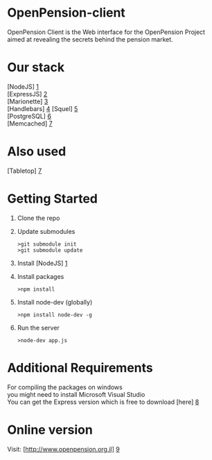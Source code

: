 OpenPension-client
==================

OpenPension Client is the Web interface for the OpenPension Project  
aimed at revealing the secrets behind the pension market.


Our stack
=========
[NodeJS] [1]  
[ExpressJS] [2]  
[Marionette] [3]  
[Handlebars] [4]
[Squel] [5]  
[PostgreSQL] [6]  
[Memcached] [7]

Also used
===============  
[Tabletop] [7]

Getting Started
===============
1.  Clone the repo
2.  Update submodules               
        
        >git submodule init 
        >git submodule update
3.  Install [NodeJS] [1]
4.  Install packages
        
        >npm install
5.  Install node-dev (globally)

        >npm install node-dev -g
6.  Run the server 

        >node-dev app.js

  [1]: http://nodejs.org/        "NodeJS"
  [2]: http://expressjs.com/  "ExpressJS"
  [3]: http://marionettejs.com/    "Marionette"
  [4]: http://handlebarsjs.com/ "Handlebars"
  [5]: http://www.postgresql.org/download/ "PostgreSQL"
  [6]: https://github.com/jsoma/tabletop "Tabletop"
  [7]: http://memcached.org/ "Memcached"

Additional Requirements
===========

For compiling the packages on windows  
you might need to install Microsoft Visual Studio  
You can get the Express version which is free to download [here] [8]


  [8]: http://www.microsoft.com/visualstudio/eng/downloads#d-cpp-2010-express "Squel"


Online version
===========
Visit: [http://www.openpension.org.il] [9]

  [9]: http://www.openpension.org.il
